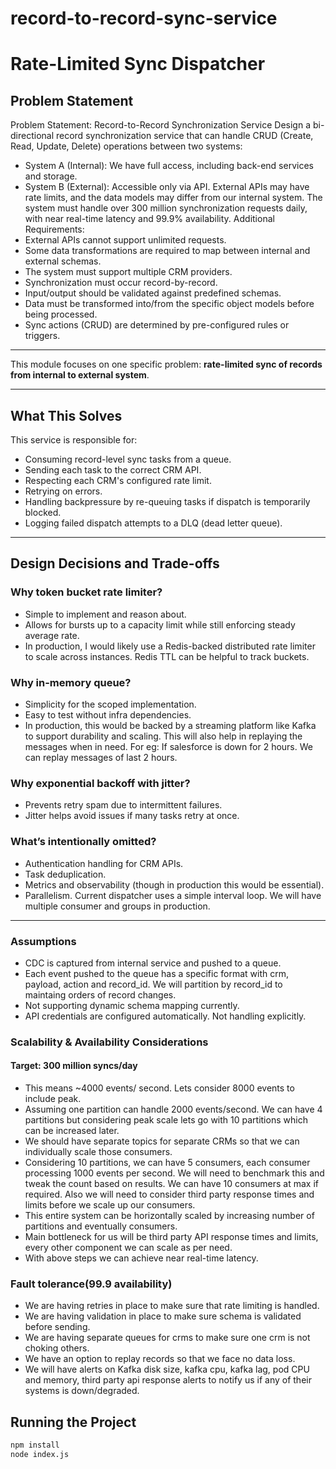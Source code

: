 # record-to-record-sync-service

# Rate-Limited Sync Dispatcher

## Problem Statement

Problem Statement: Record-to-Record Synchronization Service
Design a bi-directional record synchronization service that can handle CRUD (Create, Read, Update,
Delete) operations between two systems:
- System A (Internal): We have full access, including back-end services and storage.
- System B (External): Accessible only via API. External APIs may have rate limits, and the data
models may differ from our internal system.
The system must handle over 300 million synchronization requests daily, with near real-time latency
and 99.9% availability.
Additional Requirements:
- External APIs cannot support unlimited requests.
- Some data transformations are required to map between internal and external schemas.
- The system must support multiple CRM providers.
- Synchronization must occur record-by-record.
- Input/output should be validated against predefined schemas.
- Data must be transformed into/from the specific object models before being processed.
- Sync actions (CRUD) are determined by pre-configured rules or triggers.

---

This module focuses on one specific problem: **rate-limited sync of records from internal to external system**.

---

## What This Solves

This service is responsible for:
- Consuming record-level sync tasks from a queue.
- Sending each task to the correct CRM API.
- Respecting each CRM's configured rate limit.
- Retrying on errors.
- Handling backpressure by re-queuing tasks if dispatch is temporarily blocked.
- Logging failed dispatch attempts to a DLQ (dead letter queue).

---

## Design Decisions and Trade-offs

### Why token bucket rate limiter?
- Simple to implement and reason about.
- Allows for bursts up to a capacity limit while still enforcing steady average rate.
- In production, I would likely use a Redis-backed distributed rate limiter to scale across instances. Redis TTL can be helpful to track buckets.

### Why in-memory queue?
- Simplicity for the scoped implementation.
- Easy to test without infra dependencies.
- In production, this would be backed by a streaming platform like Kafka to support durability and scaling. This will also help in replaying the messages when in need. For eg: If salesforce is down for 2 hours. We can replay messages of last 2 hours.

### Why exponential backoff with jitter?
- Prevents retry spam due to intermittent failures.
- Jitter helps avoid issues if many tasks retry at once.

### What’s intentionally omitted?
- Authentication handling for CRM APIs.
- Task deduplication.
- Metrics and observability (though in production this would be essential).
- Parallelism. Current dispatcher uses a simple interval loop. We will have multiple consumer and groups in production.

---

### Assumptions
- CDC is captured from internal service and pushed to a queue.
- Each event pushed to the queue has a specific format with crm, payload, action and record_id. We will partition by record_id to maintaing orders of record changes.
- Not supporting dynamic schema mapping currently.
- API credentials are configured automatically. Not handling explicitly.

### Scalability & Availability Considerations
#### Target: 300 million syncs/day 
- This means ~4000 events/ second. Lets consider 8000 events to include peak.
- Assuming one partition can handle 2000 events/second. We can have 4 partitions but considering peak scale lets go with 10 partitions which can be increased later.
- We should have separate topics for separate CRMs so that we can individually scale those consumers.
- Considering 10 partitions, we can have 5 consumers, each consumer processing 1000 events per second. We will need to benchmark this and tweak the count based on results. We can have 10 consumers at max if required. Also we will need to consider third party response times and limits before we scale up our consumers.
- This entire system can be horizontally scaled by increasing number of partitions and eventually consumers.
- Main bottleneck for us will be third party API response times and limits, every other component we can scale as per need.
- With above steps we can achieve near real-time latency.

### Fault tolerance(99.9 availability)
- We are having retries in place to make sure that rate limiting is handled.
- We are having validation in place to make sure schema is validated before sending.
- We are having separate queues for crms to make sure one crm is not choking others.
- We have an option to replay records so that we face no data loss.
- We will have alerts on Kafka disk size, kafka cpu, kafka lag, pod CPU and memory, third party api response alerts to notify us if any of their systems is down/degraded. 


## Running the Project

```bash
npm install
node index.js
```



